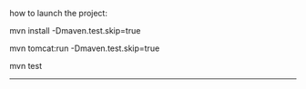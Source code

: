 
how to launch the project:

mvn install -Dmaven.test.skip=true

mvn tomcat:run -Dmaven.test.skip=true

mvn test


----